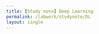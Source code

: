 ```yaml
---
title: [Study note] Deep Learning
permalink: /labwork/studynote/DL
layout: single
---
```


<!-- - [Deep Learning](#Deep_Learning) -->


<!-- ## Deep Learning
Content for Category 6 goes here. -->
